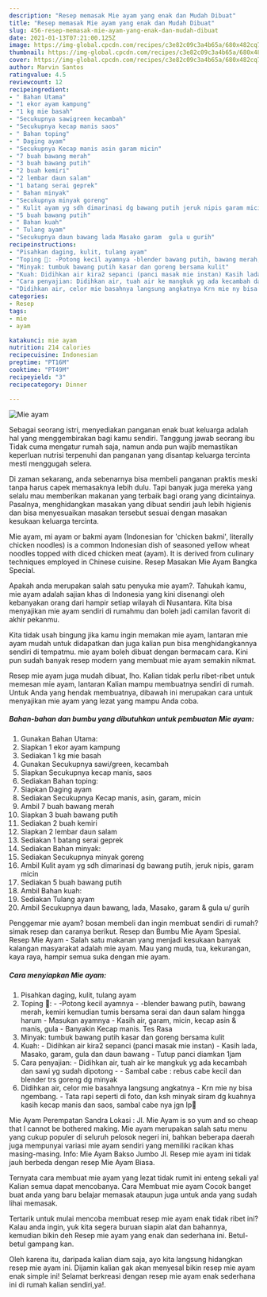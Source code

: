 ```yaml
---
description: "Resep memasak Mie ayam yang enak dan Mudah Dibuat"
title: "Resep memasak Mie ayam yang enak dan Mudah Dibuat"
slug: 456-resep-memasak-mie-ayam-yang-enak-dan-mudah-dibuat
date: 2021-01-13T07:21:00.125Z
image: https://img-global.cpcdn.com/recipes/c3e82c09c3a4b65a/680x482cq70/mie-ayam-foto-resep-utama.jpg
thumbnail: https://img-global.cpcdn.com/recipes/c3e82c09c3a4b65a/680x482cq70/mie-ayam-foto-resep-utama.jpg
cover: https://img-global.cpcdn.com/recipes/c3e82c09c3a4b65a/680x482cq70/mie-ayam-foto-resep-utama.jpg
author: Marvin Santos
ratingvalue: 4.5
reviewcount: 12
recipeingredient:
- " Bahan Utama"
- "1 ekor ayam kampung"
- "1 kg mie basah"
- "Secukupnya sawigreen kecambah"
- "Secukupnya kecap manis saos"
- " Bahan toping"
- " Daging ayam"
- "Secukupnya Kecap manis asin garam micin"
- "7 buah bawang merah"
- "3 buah bawang putih"
- "2 buah kemiri"
- "2 lembar daun salam"
- "1 batang serai geprek"
- " Bahan minyak"
- "Secukupnya minyak goreng"
- " Kulit ayam yg sdh dimarinasi dg bawang putih jeruk nipis garam micin"
- "5 buah bawang putih"
- " Bahan kuah"
- " Tulang ayam"
- "Secukupnya daun bawang lada Masako garam  gula u gurih"
recipeinstructions:
- "Pisahkan daging, kulit, tulang ayam"
- "Toping 🐔: -Potong kecil ayamnya -blender bawang putih, bawang merah, kemiri kemudian tumis bersama serai dan daun salam hingga harum Masukan ayamnya Kasih air, garam, micin, kecap asin &amp; manis, gula Banyakin Kecap manis. Tes Rasa"
- "Minyak: tumbuk bawang putih kasar dan goreng bersama kulit"
- "Kuah: Didihkan air kira2 sepanci (panci masak mie instan) Kasih lada, Masako, garam, gula dan daun bawang Tutup panci diamkan 1jam"
- "Cara penyajian: Didihkan air, tuah air ke mangkuk yg ada kecambah dan sawi yg sudah dipotong  Sambal cabe : rebus cabe kecil dan blender trs goreng dg minyak"
- "Didihkan air, celor mie basahnya langsung angkatnya Krn mie ny bisa ngembang. Tata rapi seperti di foto, dan ksh minyak siram dg kuahnya kasih kecap manis dan saos, sambal cabe nya jgn lp🥰"
categories:
- Resep
tags:
- mie
- ayam

katakunci: mie ayam 
nutrition: 214 calories
recipecuisine: Indonesian
preptime: "PT16M"
cooktime: "PT49M"
recipeyield: "3"
recipecategory: Dinner

---
```



![Mie ayam](https://img-global.cpcdn.com/recipes/c3e82c09c3a4b65a/680x482cq70/mie-ayam-foto-resep-utama.jpg)

Sebagai seorang istri, menyediakan panganan enak buat keluarga adalah hal yang menggembirakan bagi kamu sendiri. Tanggung jawab seorang ibu Tidak cuma mengatur rumah saja, namun anda pun wajib memastikan keperluan nutrisi terpenuhi dan panganan yang disantap keluarga tercinta mesti menggugah selera.

Di zaman  sekarang, anda sebenarnya bisa membeli panganan praktis meski tanpa harus capek memasaknya lebih dulu. Tapi banyak juga mereka yang selalu mau memberikan makanan yang terbaik bagi orang yang dicintainya. Pasalnya, menghidangkan masakan yang dibuat sendiri jauh lebih higienis dan bisa menyesuaikan masakan tersebut sesuai dengan masakan kesukaan keluarga tercinta. 

Mie ayam, mi ayam or bakmi ayam (Indonesian for &#39;chicken bakmi&#39;, literally chicken noodles) is a common Indonesian dish of seasoned yellow wheat noodles topped with diced chicken meat (ayam). It is derived from culinary techniques employed in Chinese cuisine. Resep Masakan Mie Ayam Bangka Special.

Apakah anda merupakan salah satu penyuka mie ayam?. Tahukah kamu, mie ayam adalah sajian khas di Indonesia yang kini disenangi oleh kebanyakan orang dari hampir setiap wilayah di Nusantara. Kita bisa menyajikan mie ayam sendiri di rumahmu dan boleh jadi camilan favorit di akhir pekanmu.

Kita tidak usah bingung jika kamu ingin memakan mie ayam, lantaran mie ayam mudah untuk didapatkan dan juga kalian pun bisa menghidangkannya sendiri di tempatmu. mie ayam boleh dibuat dengan bermacam cara. Kini pun sudah banyak resep modern yang membuat mie ayam semakin nikmat.

Resep mie ayam juga mudah dibuat, lho. Kalian tidak perlu ribet-ribet untuk memesan mie ayam, lantaran Kalian mampu membuatnya sendiri di rumah. Untuk Anda yang hendak membuatnya, dibawah ini merupakan cara untuk menyajikan mie ayam yang lezat yang mampu Anda coba.

<!--inarticleads1-->

##### Bahan-bahan dan bumbu yang dibutuhkan untuk pembuatan Mie ayam:

1. Gunakan  Bahan Utama:
1. Siapkan 1 ekor ayam kampung
1. Sediakan 1 kg mie basah
1. Gunakan Secukupnya sawi/green, kecambah
1. Siapkan Secukupnya kecap manis, saos
1. Sediakan  Bahan toping:
1. Siapkan  Daging ayam
1. Sediakan Secukupnya Kecap manis, asin, garam, micin
1. Ambil 7 buah bawang merah
1. Siapkan 3 buah bawang putih
1. Sediakan 2 buah kemiri
1. Siapkan 2 lembar daun salam
1. Sediakan 1 batang serai geprek
1. Sediakan  Bahan minyak:
1. Sediakan Secukupnya minyak goreng
1. Ambil  Kulit ayam yg sdh dimarinasi dg bawang putih, jeruk nipis, garam micin
1. Sediakan 5 buah bawang putih
1. Ambil  Bahan kuah:
1. Sediakan  Tulang ayam
1. Ambil Secukupnya daun bawang, lada, Masako, garam &amp; gula u/ gurih


Penggemar mie ayam? bosan membeli dan ingin membuat sendiri di rumah? simak resep dan caranya berikut. Resep dan Bumbu Mie Ayam Spesial. Resep Mie Ayam - Salah satu makanan yang menjadi kesukaan banyak kalangan masyarakat adalah mie ayam. Mau yang muda, tua, kekurangan, kaya raya, hampir semua suka dengan mie ayam. 

<!--inarticleads2-->

##### Cara menyiapkan Mie ayam:

1. Pisahkan daging, kulit, tulang ayam
1. Toping 🐔: - -Potong kecil ayamnya - -blender bawang putih, bawang merah, kemiri kemudian tumis bersama serai dan daun salam hingga harum - Masukan ayamnya - Kasih air, garam, micin, kecap asin &amp; manis, gula - Banyakin Kecap manis. Tes Rasa
1. Minyak: tumbuk bawang putih kasar dan goreng bersama kulit
1. Kuah: - Didihkan air kira2 sepanci (panci masak mie instan) - Kasih lada, Masako, garam, gula dan daun bawang - Tutup panci diamkan 1jam
1. Cara penyajian: - Didihkan air, tuah air ke mangkuk yg ada kecambah dan sawi yg sudah dipotong -  - Sambal cabe : rebus cabe kecil dan blender trs goreng dg minyak
1. Didihkan air, celor mie basahnya langsung angkatnya - Krn mie ny bisa ngembang. - Tata rapi seperti di foto, dan ksh minyak siram dg kuahnya kasih kecap manis dan saos, sambal cabe nya jgn lp🥰


Mie Ayam Perempatan Sandra Lokasi : Jl. Mie Ayam is so yum and so cheap that I cannot be bothered making. Mie ayam merupakan salah satu menu yang cukup populer di seluruh pelosok negeri ini, bahkan beberapa daerah juga mempunyai variasi mie ayam sendiri yang memiliki racikan khas masing-masing. Info: Mie Ayam Bakso Jumbo Jl. Resep mie ayam ini tidak jauh berbeda dengan resep Mie Ayam Biasa. 

Ternyata cara membuat mie ayam yang lezat tidak rumit ini enteng sekali ya! Kalian semua dapat mencobanya. Cara Membuat mie ayam Cocok banget buat anda yang baru belajar memasak ataupun juga untuk anda yang sudah lihai memasak.

Tertarik untuk mulai mencoba membuat resep mie ayam enak tidak ribet ini? Kalau anda ingin, yuk kita segera buruan siapin alat dan bahannya, kemudian bikin deh Resep mie ayam yang enak dan sederhana ini. Betul-betul gampang kan. 

Oleh karena itu, daripada kalian diam saja, ayo kita langsung hidangkan resep mie ayam ini. Dijamin kalian gak akan menyesal bikin resep mie ayam enak simple ini! Selamat berkreasi dengan resep mie ayam enak sederhana ini di rumah kalian sendiri,ya!.

